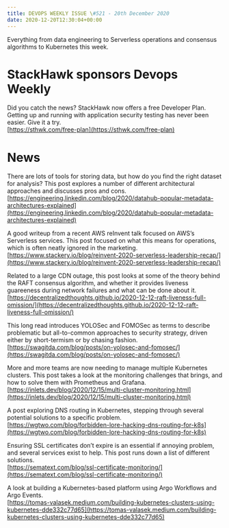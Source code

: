 ```yaml
---
title: DEVOPS WEEKLY ISSUE \#521 - 20th December 2020 
date: 2020-12-20T12:30:04+00:00
---
```


Everything from data engineering to Serverless  operations and consensus algorithms to Kubernetes this week.


StackHawk sponsors Devops Weekly
================================

Did you catch the news? StackHawk now offers a free Developer Plan. Getting up and running with application security testing has never been easier. Give it a try.
<br>[https://sthwk.com/free-plan](https://sthwk.com/free-plan)


News
====

There are lots of tools for storing data, but how do you find the right dataset for analysis? This post explores a number of different architectural approaches and discusses pros and cons.
<br>[https://engineering.linkedin.com/blog/2020/datahub-popular-metadata-architectures-explained](https://engineering.linkedin.com/blog/2020/datahub-popular-metadata-architectures-explained)


A good writeup from a recent AWS reInvent talk focused on AWS’s Serverless services. This post focused on what this means for operations, which is often neatly ignored in the marketing.
<br>[https://www.stackery.io/blog/reinvent-2020-serverless-leadership-recap/](https://www.stackery.io/blog/reinvent-2020-serverless-leadership-recap/)


Related to a large CDN outage, this post looks at some of the theory behind the RAFT consensus algorithm, and whether it provides liveness guareeness during network failures and what can be done about it.
<br>[https://decentralizedthoughts.github.io/2020-12-12-raft-liveness-full-omission/](https://decentralizedthoughts.github.io/2020-12-12-raft-liveness-full-omission/)


This long read introduces YOLOSec and FOMOSec as terms to describe problematic but all-to-common approaches to security strategy, driven either by short-termism or by chasing fashion.
<br>[https://swagitda.com/blog/posts/on-yolosec-and-fomosec/](https://swagitda.com/blog/posts/on-yolosec-and-fomosec/)


More and more teams are now needing to manage multiple Kubernetes clusters. This post takes a look at the monitoring challenges that brings, and how to solve them with Prometheus and Grafana.
<br>[https://inlets.dev/blog/2020/12/15/multi-cluster-monitoring.html](https://inlets.dev/blog/2020/12/15/multi-cluster-monitoring.html)


A post exploring DNS routing in Kubernetes, stepping through several potential solutions to a specific problem.
<br>[https://wgtwo.com/blog/forbidden-lore-hacking-dns-routing-for-k8s](https://wgtwo.com/blog/forbidden-lore-hacking-dns-routing-for-k8s)


Ensuring SSL certificates don’t expire is an essential if annoying problem, and several services exist to help. This post runs down a list of different solutions.
<br>[https://sematext.com/blog/ssl-certificate-monitoring/](https://sematext.com/blog/ssl-certificate-monitoring/)


A look at building a Kubernetes-based platform using Argo Workflows and Argo Events.
<br>[https://tomas-valasek.medium.com/building-kubernetes-clusters-using-kubernetes-dde332c77d65](https://tomas-valasek.medium.com/building-kubernetes-clusters-using-kubernetes-dde332c77d65)




